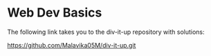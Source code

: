 # Web Dev Basics

The following link takes you to the div-it-up repository with solutions:

https://github.com/Malavika05M/div-it-up.git
